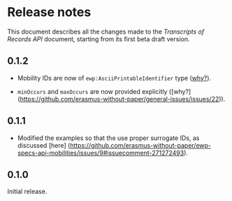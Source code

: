 Release notes
=============

This document describes all the changes made to the *Transcripts of Records
API* document, starting from its first beta draft version.


0.1.2
-----

* Mobility IDs are now of `ewp:AsciiPrintableIdentifier` type
  ([why?](https://github.com/erasmus-without-paper/general-issues/issues/23)).

* `minOccurs` and `maxOccurs` are now provided explicitly ([why?]
  (https://github.com/erasmus-without-paper/general-issues/issues/22)).


0.1.1
-----

* Modified the examples so that the use proper surrogate IDs, as discussed
  [here]
  (https://github.com/erasmus-without-paper/ewp-specs-api-mobilities/issues/9#issuecomment-271272493).


0.1.0
-----

Initial release.
